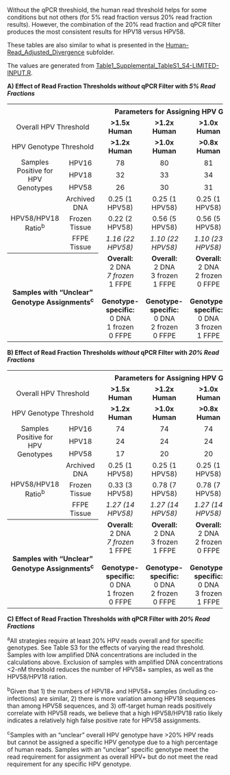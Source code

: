 Without the qPCR threshiold, the human read threshold helps for some conditions but not others (for 5% read fraction versus 20% read fraction results).  However, the combination of the 20% read fraction and qPCR filter produces the most consistent results for HPV18 versus HPV58.

These tables are also similar to what is presented in the [Human-Read_Adjusted_Divergence](https://github.com/cwarden45/HPV_genotype_paper-archived_samples/tree/master/Downstream_R_Code/Extra_Analysis/Human-Read_Adjusted_Divergence) subfolder.

The values are generated from [Table1_Supplemental_TableS1_S4-LIMITED-INPUT.R](https://github.com/cwarden45/HPV_genotype_paper-archived_samples/blob/master/Downstream_R_Code/Table1_Supplemental_TableS1_S4-LIMITED-INPUT.R).

**A) Effect of Read Fraction Thresholds *without* qPCR Filter with *5% Read Fractions***

<table>
  <tbody>
    <tr>
	<th align="center" colspan="2"></th>
	<th align="center" colspan="4">Parameters for Assigning HPV Genotypes<sup>a</sup></th>
    </tr>
    <tr>
	<td align="center" colspan="2">Overall HPV Threshold</td>
	<td align="center"><b>&gt1.5x Human</b></td>
	<td align="center"><b>&gt1.2x Human</b></td>
	<td align="center"><b>&gt1.0x Human</b></td>
	<td align="center"><b>&gt0.8x Human</b></td>
    </tr>
    <tr>
	<td align="center" colspan="2">HPV Genotype Threshold</td>
  	<td align="center"><b>&gt1.2x Human</b></td>
	<td align="center"><b>&gt1.0x Human</b></td>
	<td align="center"><b>&gt0.8x Human</b></td>
	<td align="center"><b>&gt0.6x Human</b></td>
    </tr>
    <tr>
	<td align="center" rowspan="3">Samples Positive for HPV Genotypes </td>
  	<td align="center">HPV16</td>
	<td align="center">78</td>
	<td align="center">80</td>
	<td align="center">81</td>
	<td align="center">83</td>
    </tr>
    </tr>
    <tr>
  	<td align="center">HPV18</td>
	<td align="center">32</td>
	<td align="center">33</td>
	<td align="center">34</td>
	<td align="center">35</td>
    </tr>
    </tr>
    <tr>
  	<td align="center">HPV58</td>
	<td align="center">26</td>
	<td align="center">30</td>
	<td align="center">31</td>
	<td align="center">26</td>
    </tr>
    <tr>
	<td align="center" rowspan="3">HPV58/HPV18 Ratio<sup>b</sup></td>
  	<td align="center">Archived DNA</td>
	<td align="center">0.25 (1 HPV58)</td>
	<td align="center">0.25 (1 HPV58)</td>
	<td align="center">0.25 (1 HPV58)</td>
	<td align="center">0.25 (1 HPV58)</td>
    </tr>
    </tr>
    <tr>
  	<td align="center">Frozen Tissue</td>
	<td align="center">0.22 (2 HPV58)</td>
	<td align="center">0.56 (5 HPV58)</td>
	<td align="center">0.56 (5 HPV58)</td>
	<td align="center"><i>1.11 (10 HPV58)</i></td>
    </tr>
    </tr>
    <tr>
  	<td align="center">FFPE Tissue</td>
	<td align="center"><i>1.16 (22 HPV58)</i></td>
	<td align="center"><i>1.10 (22 HPV58)</i></td>
	<td align="center"><i>1.10 (23 HPV58)</i></td>
	<td align="center"><i>1.09 (24 HPV58)</i></td>
    </tr>
    <tr>
	<th align="center" colspan="2">Samples with “Unclear” Genotype Assignments<sup>c</sup></th>
	<td align="center"><b>Overall:</br></b>2 DNA</br><i>7 frozen</i></br>1 FFPE</br></br><b>Genotype-specific:</b></br>0 DNA</br>1 frozen</br>0 FFPE</td>
	<td align="center"><b>Overall:</br></b>2 DNA</br>3 frozen</br>1 FFPE</br></br><b>Genotype-specific:</b></br>0 DNA</br>2 frozen</br>0 FFPE</td>
	<td align="center"><b>Overall:</br></b>2 DNA</br>2 frozen</br>0 FFPE</br></br><b>Genotype-specific:</b></br>0 DNA</br>3 frozen</br>1 FFPE</td>
	<td align="center"><b>Overall:</br></b>2 DNA</br>1 frozen</br>0 FFPE</br></br><b>Genotype-specific:</b></br>0 DNA</br>0 Frozen</br>0 FFPE</td>
    </tr>
</tbody>
</table>

**B) Effect of Read Fraction Thresholds *without* qPCR Filter with *20% Read Fractions***

<table>
  <tbody>
    <tr>
	<th align="center" colspan="2"></th>
	<th align="center" colspan="4">Parameters for Assigning HPV Genotypes<sup>a</sup></th>
    </tr>
    <tr>
	<td align="center" colspan="2">Overall HPV Threshold</td>
	<td align="center"><b>&gt1.5x Human</b></td>
	<td align="center"><b>&gt1.2x Human</b></td>
	<td align="center"><b>&gt1.0x Human</b></td>
	<td align="center"><b>&gt0.8x Human</b></td>
    </tr>
    <tr>
	<td align="center" colspan="2">HPV Genotype Threshold</td>
  	<td align="center"><b>&gt1.2x Human</b></td>
	<td align="center"><b>&gt1.0x Human</b></td>
	<td align="center"><b>&gt0.8x Human</b></td>
	<td align="center"><b>&gt0.6x Human</b></td>
    </tr>
    <tr>
	<td align="center" rowspan="3">Samples Positive for HPV Genotypes </td>
  	<td align="center">HPV16</td>
	<td align="center">74</td>
	<td align="center">74</td>
	<td align="center">74</td>
	<td align="center">76</td>
    </tr>
    </tr>
    <tr>
  	<td align="center">HPV18</td>
	<td align="center">24</td>
	<td align="center">24</td>
	<td align="center">24</td>
	<td align="center">24</td>
    </tr>
    </tr>
    <tr>
  	<td align="center">HPV58</td>
	<td align="center">17</td>
	<td align="center">20</td>
	<td align="center">20</td>
	<td align="center"><i>37</i></td>
    </tr>
    <tr>
	<td align="center" rowspan="3">HPV58/HPV18 Ratio<sup>b</sup></td>
  	<td align="center">Archived DNA</td>
	<td align="center">0.25 (1 HPV58)</td>
	<td align="center">0.25 (1 HPV58)</td>
	<td align="center">0.25 (1 HPV58)</td>
	<td align="center">0.25 (1 HPV58)</td>
    </tr>
    </tr>
    <tr>
  	<td align="center">Frozen Tissue</td>
	<td align="center">0.33 (3 HPV58)</td>
	<td align="center">0.78 (7 HPV58)</td>
	<td align="center">0.78 (7 HPV58)</td>
	<td align="center"><i>1.33 (12 HPV58)</i></td>
    </tr>
    </tr>
    <tr>
  	<td align="center">FFPE Tissue</td>
	<td align="center"><i>1.27 (14 HPV58)</i></td>
	<td align="center"><i>1.27 (14 HPV58)</i></td>
	<td align="center"><i>1.27 (14 HPV58)</i></td>
	<td align="center"><i>1.36 (15 HPV58)</i></td>
    </tr>
    <tr>
	<th align="center" colspan="2">Samples with “Unclear” Genotype Assignments<sup>c</sup></th>
	<td align="center"><b>Overall:</br></b>2 DNA</br><i>7 frozen</i></br>1 FFPE</br></br><b>Genotype-specific:</b></br>0 DNA</br>1 frozen</br>0 FFPE</td>
	<td align="center"><b>Overall:</br></b>2 DNA</br>3 frozen</br>1 FFPE</br></br><b>Genotype-specific:</b></br>0 DNA</br>2 frozen</br>0 FFPE</td>
	<td align="center"><b>Overall:</br></b>2 DNA</br>2 frozen</br>0 FFPE</br></br><b>Genotype-specific:</b></br>0 DNA</br>3 frozen</br>1 FFPE</td>
	<td align="center"><b>Overall:</br></b>2 DNA</br>1 frozen</br>0 FFPE</br></br><b>Genotype-specific:</b></br>0 DNA</br>0 Frozen</br>0 FFPE</td>
    </tr>
</tbody>
</table>

**C) Effect of Read Fraction Thresholds *with* qPCR Filter with *20% Read Fractions***

<sup>a</sup>All strategies require at least 20% HPV reads overall and for specific genotypes. See Table S3 for the effects of varying the read threshold. Samples with low amplified DNA concentrations are included in the calculations above. Exclusion of samples with amplified DNA concentrations <2-nM threshold reduces the number of HPV58+ samples, as well as the HPV58/HPV18 ration.

<sup>b</sup>Given that 1) the numbers of HPV18+ and HPV58+ samples (including co-infections) are similar, 2) there is more variation among HPV18 sequences than among HPV58 sequences, and 3) off-target human reads positively correlate with HPV58 reads, we believe that a high HPV58/HPV18 ratio likely indicates a relatively high false positive rate for HPV58 assignments. 

<sup>c</sup>Samples with an “unclear” overall HPV genotype have >20% HPV reads but cannot be assigned a specific HPV genotype due to a high percentage of human reads. Samples with an “unclear” specific genotype meet the read requirement for assignment as overall HPV+ but do not meet the read requirement for any specific HPV genotype. 
